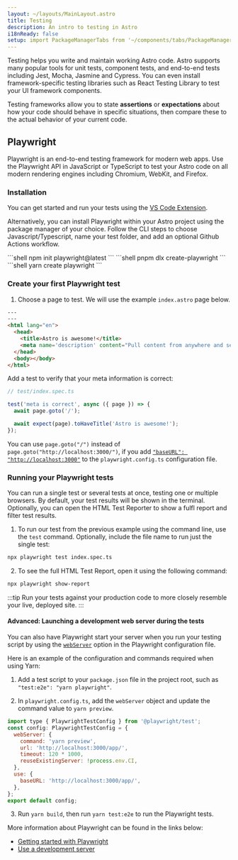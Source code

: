 ```yaml
---
layout: ~/layouts/MainLayout.astro
title: Testing
description: An intro to testing in Astro
i18nReady: false
setup: import PackageManagerTabs from '~/components/tabs/PackageManagerTabs.astro'
---
```


Testing helps you write and maintain working Astro code. Astro supports many popular tools for unit tests, component tests, and end-to-end tests including Jest, Mocha, Jasmine and Cypress. You can even install framework-specific testing libraries such as React Testing Library to test your UI framework components.

Testing frameworks allow you to state **assertions** or **expectations** about how your code should behave in specific situations, then compare these to the actual behavior of your current code. 

## Playwright

Playwright is an end-to-end testing framework for modern web apps. Use the Playwright API in JavaScript or TypeScript to test your Astro code on all modern rendering engines including Chromium, WebKit, and Firefox.

### Installation

You can get started and run your tests using the [VS Code Extension](https://playwright.dev/docs/getting-started-vscode).

Alternatively, you can install Playwright within your Astro project using the package manager of your choice. Follow the CLI steps to choose Javascript/Typescript, name your test folder, and add an optional Github Actions workflow.

<PackageManagerTabs>
  <Fragment slot="npm">
  ```shell
  npm init playwright@latest
  ```
  </Fragment>
  <Fragment slot="pnpm">
  ```shell
  pnpm dlx create-playwright
  ```
  </Fragment>
  <Fragment slot="yarn">
  ```shell
  yarn create playwright
  ```
  </Fragment>
</PackageManagerTabs>

### Create your first Playwright test

1. Choose a page to test. We will use the example `index.astro` page below.

```html title="src/pages/index.astro"
---
---
<html lang="en">
  <head>
    <title>Astro is awesome!</title>
    <meta name='description' content="Pull content from anywhere and serve it fast with Astro's next-gen island architecture." />
  </head>
  <body></body>
</html>
```

Add a test to verify that your meta information is correct:

```jsx
// test/index.spec.ts

test('meta is correct', async ({ page }) => {
  await page.goto('/');

  await expect(page).toHaveTitle('Astro is awesome!');
});
```

You can use `page.goto("/")` instead of `page.goto("http://localhost:3000/")`, if you add [`"baseURL": "http://localhost:3000"`](https://playwright.dev/docs/api/class-testoptions#test-options-base-url) to the `playwright.config.ts` configuration file.

### Running your Playwright tests

You can run a single test or several tests at once, testing one or multiple browsers. By default, your test results will be shown in the terminal. Optionally, you can open the HTML Test Reporter to show a fulfl report and filter test results.

1. To run our test from the previous example using the command line, use the `test` command. Optionally, include the file name to run just the single test:

```sh
npx playwright test index.spec.ts
```

2. To see the full HTML Test Report, open it using the following command:
```sh
npx playwright show-report
```

:::tip
Run your tests against your production code to more closely resemble your live, deployed site. 
:::

#### Advanced: Launching a development web server during the tests

You can also have Playwright start your server when you run your testing script by using the [`webServer`](https://playwright.dev/docs/test-advanced#launching-a-development-web-server-during-the-tests) option in the Playwright configuration file. 

Here is an example of the configuration and commands required when using Yarn:

1. Add a test script to your `package.json` file in the project root, such as `"test:e2e": "yarn playwright"`. 

2. In `playwright.config.ts`, add the `webServer` object and update the command value to `yarn preview`. 

```js title="playwright.config.ts" ins={3-8} "yarn preview"
import type { PlaywrightTestConfig } from '@playwright/test';
const config: PlaywrightTestConfig = {
  webServer: {
    command: 'yarn preview',
    url: 'http://localhost:3000/app/',
    timeout: 120 * 1000,
    reuseExistingServer: !process.env.CI,
  },
  use: {
    baseURL: 'http://localhost:3000/app/',
  },
};
export default config;
```

3. Run `yarn build`, then run `yarn test:e2e` to run the Playwright tests.

More information about Playwright can be found in the links below:

- [Getting started with Playwright](https://playwright.dev/docs/intro)
- [Use a development server](https://playwright.dev/docs/test-advanced#launching-a-development-web-server-during-the-tests)
